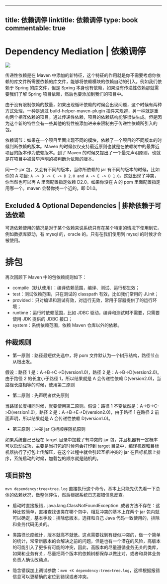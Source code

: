 
---
title: 依赖调停
linktitle: 依赖调停
type: book
commentable: true
---

# Dependency Mediation | 依赖调停

![](http://www.yiibai.com/uploads/allimg/131228/212042K00-0.jpg)

传递性依赖是在 Maven 中添加的新特征，这个特征的作用就是你不需要考虑你依赖的库文件所需要依赖的库文件，能够将依赖模块的依赖自动的引入。例如我们依赖于 Spring 的库文件，但是 Spring 本身也有依赖，如果没有传递性依赖那就需要我们了解 Spring 项目依赖，然后也要添加到我们的项目中。

由于没有限制依赖的数量，如果出现循环依赖的时候会出现问题，这个时候有两种方式处理，一种是通过 build-helper-maven-plugin 插件来规避，另一种就是重构两个相互依赖的项目。通过传递性依赖，项目的依赖结构能够很快生成。但是因为这个新的特性会有一些其他的特性被添加进来来限制由于传递性依赖所引入的包。

依赖调节：如果在一个项目里面出现不同的模块，依赖了一个项目的不同版本的时候判断依赖的版本。Maven 的时候仅仅支持最近原则也就是在依赖树中的最靠近项目的版本作为依赖版本。到了 Maven 的时候又提出了一个最先声明原则，也就是在项目中被最早声明的被判断为依赖的版本。

同一个 jar 包，又会有不同的版本，当你所依赖的 jar 有不同的版本的时候，比如你的 A 项目: `A -> B -> C -> D 2.0 and A -> E -> D 1.0`。这就出现了冲突，你当然也可以再 A 里面配置指定依赖 D2.0。如果你没在 A 的 pom 里面配置指定用哪一个。maven 会替你找一个近的，即 D1.0。

## Excluded & Optional Dependencies | 排除依赖于可选依赖

可选依赖使用的情况是对于某个依赖来说系统只有在某个特定的情况下使用到它。例如数据库驱动，有 mysql 的，oracle 的。只有在我们使用到 mysql 的时候才会被使用。

# 排包

再次回顾下 Maven 中的包依赖规则如下：

- compile（默认使用）：编译依赖范围，编译、测试、运行都生效；
- test：测试依赖范围，只在测试的 classpath 有效，比如我们常用的 JUnit；
- provided：只对编译和测试有效，对运行无效，常用于容器提供了的运行环境；
- runtime：运行时依赖范围，比如 JDBC 驱动，编译和测试时不需要，只需要使用 JDK 提供的 JDBC 接口；
- system：系统依赖范围，依赖 Maven 仓库以外的依赖。

## 仲裁规则

- 第一原则：路径最短优先选中，将 pom 文件默认为一个树形结构，路径节点从根出发。

假设：路径 1 是：A->B->C->D(version1.0)，路径 2 是：A->B->D(version2.0)。由于路径 2 的长度小于路径 1，所以结果就是 A 会传递性依赖 D(version2.0)，当路径长度相等的时候，使用第二原则

- 第二原则：先声明者优先原则

当路径长度相同时候，就要使用第二原则。假设：路径 1 不变依然是：A->B->C->D(version1.0)，路径 2 是：A->B->E->D(version2.0)，由于路径 1 在路径 2 前面声明，所以结果就是 A 会传递性依赖 D(version1.0)。

- 第三原则：冲突 jar 句柄顺序随机原则

如果系统自己已经在 target 目录中加载了有冲突的 jar 包，并且机器有一定概率可以启动成功，主要是当打包的时候包会打印到 target 目录中，编译机器和目标机器执行了打包上传解压，在这个过程中就会引起互相冲突的 jar 在目标机器上排序，系统启动的时候，加载包的顺序就是随机的。

## 项目排包

`mvn dependency:tree>tree.log` 直接执行这个命令，基本上只能先优先看一下总体的依赖状况，做整体评估，然后根据系统日志报错信息反查。

- 启动时直接报错，java.lang.ClassNotFoundException ,或者方法不存在：这种比较简单，直接查找该类在哪个包中，相互冲突的基本上在两个 jar 包内就可以确定，基本手段：排除低版本，选择和自己 Java 代码一致使用的，排除和业务代码无关的。

- 类路径长度统计，版本就高不就低。这点需要找到有疑似冲突的，做一个简单的统计，常常新版本的会解决之前的问题，但是也有一个潜在的风险，高版本的可能引入了更多有可能的冲突，因此，高版本的尽量遵循业务无关的类库，如果和业务有关，尽量把两个版本的依赖树都保存以做比对，或者和具体业务负责人确认改动点。

- 隐含错误加上调试参数：`mvn +X dependency:tree>tree.log`，这样根据报错信息可以更精确的定位到错误或者冲突。

    
